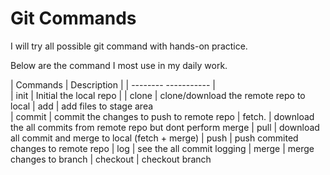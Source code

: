 # Git Commands

I will try all possible git command with hands-on practice.

Below are the command I most use in my daily work.

| Commands | Description |
| --------   ----------- |    
| init     |  Initial the local repo       | 
| clone    |  clone/download the remote repo to local
| add      |  add files to stage area  
| commit   |  commit the changes to push to remote repo
| fetch.   |  download the all commits from remote repo but         dont        perform merge 
| pull      | download all commit and merge to local (fetch + merge)
| push      | push commited changes to remote repo
| log       | see the all commit logging
| merge     | merge changes to branch
| checkout | checkout branch


